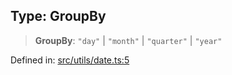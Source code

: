 
## Type: GroupBy

> **GroupBy**: `"day"` \| `"month"` \| `"quarter"` \| `"year"`

Defined in: [src/utils/date.ts:5](https://github.com/centrifuge/sdk/blob/06481dd97d36d4bab50ba6896f271ad18817fe4b/src/utils/date.ts#L5)
